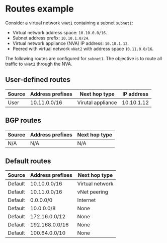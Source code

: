 # Routes example

Consider a virtual network `vNet1` containing a subnet `subnet1`:

- Virtual network address space: `10.10.0.0/16`.
- Subnet address prefix: `10.10.1.0/24`.
- Virtual network appliance (NVA) IP address: `10.10.1.12`.
- Peered with virtual network `vNet2` with address space `10.11.0.0/16`.

The following routes are configured for `subnet1`. The objective is to route all traffic to `vNet2` through the NVA.

## User-defined routes

| Source | Address prefixes | Next hop type | IP address |
| --- | --- | --- | --- |
| User | 10.11.0.0/16 | Virutal appliance | 10.10.1.12 |

## BGP routes

| Source | Address prefixes | Next hop type |
| --- | --- | --- |
| N/A | N/A | N/A |

## Default routes

| Source | Address prefixes | Next hop type |
| --- | --- | --- |
| Default | 10.10.0.0/16 | Virtual network |
| Default | 10.11.0.0/16 | vNet peering |
| Default | 0.0.0.0/0 | Internet |
| Default | 10.0.0.0/8 | None |
| Default | 172.16.0.0/12 | None |
| Default | 192.168.0.0/16 | None |
| Default | 100.64.0.0/10 | None |
